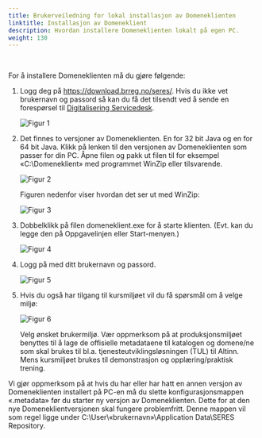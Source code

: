 ```yaml
---
title: Brukerveiledning for lokal installasjon av Domeneklienten
linktitle: Installasjon av Domeneklient
description: Hvordan installere Domeneklienten lokalt på egen PC. 
weight: 130
---
```


&nbsp; 

For å installere Domeneklienten må du gjøre følgende:

1. Logg deg på https://download.brreg.no/seres/. Hvis du ikke vet brukernavn og passord så kan du få det tilsendt ved å sende en forespørsel til [Digitalisering Servicedesk](mailto:tjenesteeier@altinn.no?Subject=SERES%20-%20Forespørsel%20om%20brukernavn%20og%20passord%20til%20https://download.brreg.no/seres/).

    ![Figur 1](../../installasjondk-innloggingftp.png)

2. Det finnes to versjoner av Domeneklienten. En for 32 bit Java og en for 64 bit Java. Klikk på lenken til den versjonen av Domeneklienten som passer for din PC. Åpne filen og pakk ut filen til for eksempel «C:\Domeneklient» med programmet WinZip eller tilsvarende.

    ![Figur 2](../../installasjondk-indexftp.png)

    Figuren nedenfor viser hvordan det ser ut med WinZip:

    ![Figur 3](../../installasjondk-extractwinzip.png)
 
3. Dobbelklikk på filen domeneklient.exe for å starte klienten. (Evt. kan du legge den på Oppgavelinjen eller Start-menyen.)

    ![Figur 4](../../installasjondk-windowsutforsker.png)

4. Logg på med ditt brukernavn og passord.

    ![Figur 5](../../domeneklient-innloggingsbilde.png)

5. Hvis du også har tilgang til kursmiljøet vil du få spørsmål om å velge miljø:

    ![Figur 6](../../domeneklient-velg-miljo.png)

    Velg ønsket brukermiljø. Vær oppmerksom på at produksjonsmiljøet benyttes til å lage de offisielle metadataene til katalogen og domene/ne som skal brukes til bl.a. tjenesteutviklingsløsningen (TUL) til Altinn. Mens kursmiljøet brukes til demonstrasjon og opplæring/praktisk trening.

Vi gjør oppmerksom på at hvis du har eller har hatt en annen versjon av Domeneklienten installert på PC-en må du slette konfigurasjonsmappen «.metadata» før du starter ny versjon av Domeneklienten. Dette for at den nye Domeneklientversjonen skal fungere problemfritt. Denne mappen vil som regel ligge under C:\User\«brukernavn»\Application Data\SERES Repository\.

